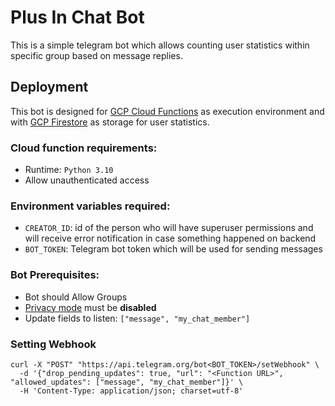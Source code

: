 # Plus In Chat Bot

This is a simple telegram bot which allows counting user statistics within specific group based on message replies.

## Deployment

This bot is designed for [GCP Cloud Functions](https://cloud.google.com/functions) as execution environment and with
[GCP Firestore](https://cloud.google.com/firestore) as storage for user statistics.

### Cloud function requirements:

* Runtime: `Python 3.10`
* Allow unauthenticated access

### Environment variables required:

* `CREATOR_ID`: id of the person who will have superuser permissions and will receive error notification in case something happened on backend
* `BOT_TOKEN`: Telegram bot token which will be used for sending messages

### Bot Prerequisites:

* Bot should Allow Groups
* [Privacy mode](https://core.telegram.org/bots/features#privacy-mode) must be **disabled**
* Update fields to listen: `["message", "my_chat_member"]`


### Setting Webhook
```shell
curl -X "POST" "https://api.telegram.org/bot<BOT_TOKEN>/setWebhook" \
  -d '{"drop_pending_updates": true, "url": "<Function URL>", "allowed_updates": ["message", "my_chat_member"]}' \
  -H 'Content-Type: application/json; charset=utf-8'
```